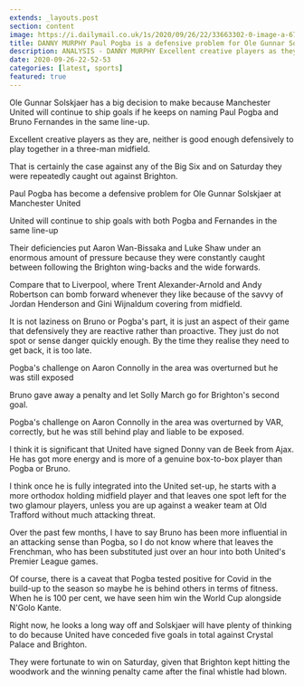 ```yaml
---
extends: _layouts.post
section: content
image: https://i.dailymail.co.uk/1s/2020/09/26/22/33663302-0-image-a-67_1601156543060.jpg 
title: DANNY MURPHY Paul Pogba is a defensive problem for Ole Gunnar Solskjaer 
description: ANALYSIS - DANNY MURPHY Excellent creative players as they are, neither is good enough defensively to play together in a three-man midfield. 
date: 2020-09-26-22-52-53 
categories: [latest, sports] 
featured: true 
--- 
```

Ole Gunnar Solskjaer has a big decision to make because Manchester United will continue to ship goals if he keeps on naming Paul Pogba and Bruno Fernandes in the same line-up.

Excellent creative players as they are, neither is good enough defensively to play together in a three-man midfield.

That is certainly the case against any of the Big Six and on Saturday they were repeatedly caught out against Brighton. 

Paul Pogba has become a defensive problem for Ole Gunnar Solskjaer at Manchester United

United will continue to ship goals with both Pogba and Fernandes in the same line-up

Their deficiencies put Aaron Wan-Bissaka and Luke Shaw under an enormous amount of pressure because they were constantly caught between following the Brighton wing-backs and the wide forwards.

Compare that to Liverpool, where Trent Alexander-Arnold and Andy Robertson can bomb forward whenever they like because of the savvy of Jordan Henderson and Gini Wijnaldum covering from midfield. 

It is not laziness on Bruno or Pogba's part, it is just an aspect of their game that defensively they are reactive rather than proactive. They just do not spot or sense danger quickly enough. By the time they realise they need to get back, it is too late.

Pogba's challenge on Aaron Connolly in the area was overturned but he was still exposed

Bruno gave away a penalty and let Solly March go for Brighton's second goal.



Pogba's challenge on Aaron Connolly in the area was overturned by VAR, correctly, but he was still behind play and liable to be exposed.

I think it is significant that United have signed Donny van de Beek from Ajax. He has got more energy and is more of a genuine box-to-box player than Pogba or Bruno. 

I think once he is fully integrated into the United set-up, he starts with a more orthodox holding midfield player and that leaves one spot left for the two glamour players, unless you are up against a weaker team at Old Trafford without much attacking threat.

Over the past few months, I have to say Bruno has been more influential in an attacking sense than Pogba, so I do not know where that leaves the Frenchman, who has been substituted just over an hour into both United's Premier League games.

Of course, there is a caveat that Pogba tested positive for Covid in the build-up to the season so maybe he is behind others in terms of fitness. When he is 100 per cent, we have seen him win the World Cup alongside N'Golo Kante.

Right now, he looks a long way off and Solskjaer will have plenty of thinking to do because United have conceded five goals in total against Crystal Palace and Brighton.

They were fortunate to win on Saturday, given that Brighton kept hitting the woodwork and the winning penalty came after the final whistle had blown.

